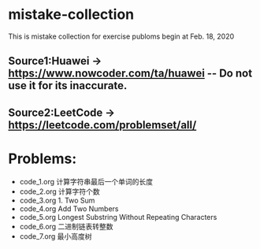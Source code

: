 # mistake-collection
This is mistake collection for exercise publoms begin at Feb. 18, 2020
## Source1:Huawei -> https://www.nowcoder.com/ta/huawei -- Do not use it for its inaccurate.
## Source2:LeetCode -> https://leetcode.com/problemset/all/

# Problems:
- code_1.org 计算字符串最后一个单词的长度
- code_2.org 计算字符个数
- code_3.org 1. Two Sum
- code_4.org Add Two Numbers
- code_5.org Longest Substring Without Repeating Characters
- code_6.org 二进制链表转整数
- code_7.org 最小高度树

